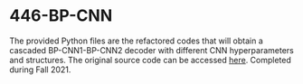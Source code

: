 # 446-BP-CNN

The provided Python files are the refactored codes that will obtain a cascaded BP-CNN1-BP-CNN2 decoder with different CNN hyperparameters and structures.
The original source code can be accessed [here](https://github.com/liangfei-info/Iterative-BP-CNN). Completed during Fall 2021.
